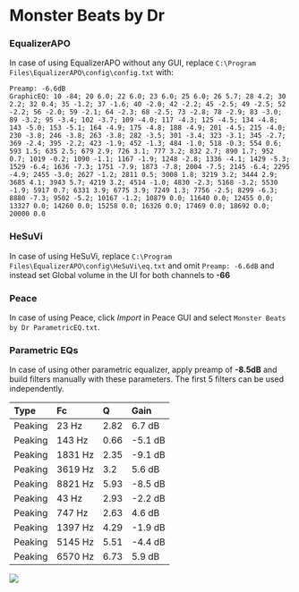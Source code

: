 # Monster Beats by Dr

### EqualizerAPO
In case of using EqualizerAPO without any GUI, replace `C:\Program Files\EqualizerAPO\config\config.txt`
with:
```
Preamp: -6.6dB
GraphicEQ: 10 -84; 20 6.0; 22 6.0; 23 6.0; 25 6.0; 26 5.7; 28 4.2; 30 2.2; 32 0.4; 35 -1.2; 37 -1.6; 40 -2.0; 42 -2.2; 45 -2.5; 49 -2.5; 52 -2.2; 56 -2.0; 59 -2.1; 64 -2.3; 68 -2.5; 73 -2.8; 78 -2.9; 83 -3.0; 89 -3.2; 95 -3.4; 102 -3.7; 109 -4.0; 117 -4.3; 125 -4.5; 134 -4.8; 143 -5.0; 153 -5.1; 164 -4.9; 175 -4.8; 188 -4.9; 201 -4.5; 215 -4.0; 230 -3.8; 246 -3.8; 263 -3.8; 282 -3.5; 301 -3.4; 323 -3.1; 345 -2.7; 369 -2.4; 395 -2.2; 423 -1.9; 452 -1.3; 484 -1.0; 518 -0.3; 554 0.6; 593 1.5; 635 2.5; 679 2.9; 726 3.1; 777 3.2; 832 2.7; 890 1.7; 952 0.7; 1019 -0.2; 1090 -1.1; 1167 -1.9; 1248 -2.8; 1336 -4.1; 1429 -5.3; 1529 -6.4; 1636 -7.3; 1751 -7.9; 1873 -7.8; 2004 -7.5; 2145 -6.4; 2295 -4.9; 2455 -3.0; 2627 -1.2; 2811 0.5; 3008 1.8; 3219 3.2; 3444 2.9; 3685 4.1; 3943 5.7; 4219 3.2; 4514 -1.0; 4830 -2.3; 5168 -3.2; 5530 -1.9; 5917 0.7; 6331 3.9; 6775 3.9; 7249 1.3; 7756 -2.5; 8299 -6.3; 8880 -7.3; 9502 -5.2; 10167 -1.2; 10879 0.0; 11640 0.0; 12455 0.0; 13327 0.0; 14260 0.0; 15258 0.0; 16326 0.0; 17469 0.0; 18692 0.0; 20000 0.0
```

### HeSuVi
In case of using HeSuVi, replace `C:\Program Files\EqualizerAPO\config\HeSuVi\eq.txt` and omit `Preamp:
-6.6dB` and instead set Global volume in the UI for both channels to **-66**

### Peace
In case of using Peace, click *Import* in Peace GUI and select `Monster Beats by Dr ParametricEQ.txt`.

### Parametric EQs
In case of using other parametric equalizer, apply preamp of **-8.5dB** and build filters manually with
these parameters. The first 5 filters can be used independently.

| Type    | Fc      |    Q | Gain    |
|:--------|:--------|:-----|:--------|
| Peaking | 23 Hz   | 2.82 | 6.7 dB  |
| Peaking | 143 Hz  | 0.66 | -5.1 dB |
| Peaking | 1831 Hz | 2.35 | -9.1 dB |
| Peaking | 3619 Hz | 3.2  | 5.6 dB  |
| Peaking | 8821 Hz | 5.93 | -8.5 dB |
| Peaking | 43 Hz   | 2.93 | -2.2 dB |
| Peaking | 747 Hz  | 2.63 | 4.6 dB  |
| Peaking | 1397 Hz | 4.29 | -1.9 dB |
| Peaking | 5145 Hz | 5.51 | -4.4 dB |
| Peaking | 6570 Hz | 6.73 | 5.9 dB  |

![](https://raw.githubusercontent.com/jaakkopasanen/AutoEq/master/results/headphonecom/sbaf-serious/Monster%20Beats%20by%20Dr/Monster%20Beats%20by%20Dr.png)